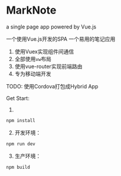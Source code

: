 # MarkNote
a single page app powered by Vue.js

一个使用Vue.js开发的SPA
一个易用的笔记应用

1. 使用Vuex实现组件间通信
2. 全部使用`vw`布局
3. 使用vue-router实现前端路由
4. 专为移动端开发

TODO: 使用Cordova打包成Hybrid App

Get Start:

1.
```bash
npm install
```

2. 开发环境： 
```bash
npm run dev
```

3. 生产环境：
```bash
npm build
```
